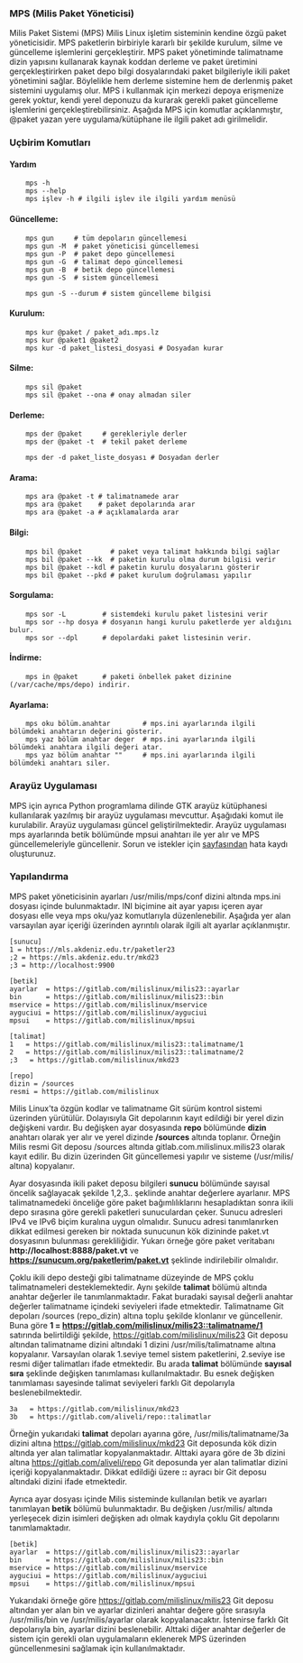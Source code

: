 ### MPS (Milis Paket Yöneticisi)

Milis Paket Sistemi (MPS) Milis Linux işletim sisteminin kendine özgü paket yöneticisidir.
MPS paketlerin birbiriyle kararlı bir şekilde kurulum, silme ve güncelleme işlemlerini gerçekleştirir.
MPS paket yönetiminde talimatname dizin yapısını kullanarak kaynak koddan derleme ve paket üretimini gerçekleştirirken
paket depo bilgi dosyalarındaki paket bilgileriyle ikili paket yönetimini sağlar. Böylelikle hem derleme sistemine hem de
derlenmiş paket sistemini uygulamış olur. MPS i kullanmak için merkezi depoya erişmenize gerek yoktur, kendi yerel deponuzu da
kurarak gerekli paket güncelleme işlemlerini gerçekleştirebilirsiniz. Aşağıda MPS için komutlar açıklanmıştır, 
@paket yazan yere uygulama/kütüphane ile ilgili paket adı girilmelidir.  

### Uçbirim Komutları

#### Yardım

```
	mps -h
	mps --help
	mps işlev -h # ilgili işlev ile ilgili yardım menüsü
```

#### Güncelleme:
```
	mps gun     # tüm depoların güncellemesi
	mps gun -M  # paket yöneticisi güncellemesi
	mps gun -P  # paket depo güncellemesi
	mps gun -G  # talimat depo güncellemesi
	mps gun -B  # betik depo güncellemesi
	mps gun -S  # sistem güncellemesi

	mps gun -S --durum # sistem güncelleme bilgisi
```

#### Kurulum:
```
	mps kur @paket / paket_adı.mps.lz
	mps kur @paket1 @paket2 
	mps kur -d paket_listesi_dosyasi # Dosyadan kurar
```

#### Silme:
```
	mps sil @paket
	mps sil @paket --ona # onay almadan siler
```

#### Derleme:

```
	mps der @paket     # gerekleriyle derler
	mps der @paket -t  # tekil paket derleme

	mps der -d paket_liste_dosyası # Dosyadan derler		
```

#### Arama:
```
	mps ara @paket -t # talimatnamede arar
	mps ara @paket    # paket depolarında arar
	mps ara @paket -a # açıklamalarda arar
```

#### Bilgi:

```
	mps bil @paket       # paket veya talimat hakkında bilgi sağlar
	mps bil @paket --kk  # paketin kurulu olma durum bilgisi verir
	mps bil @paket --kdl # paketin kurulu dosyalarını gösterir
	mps bil @paket --pkd # paket kurulum doğrulaması yapılır
```

#### Sorgulama:

```
	mps sor -L         # sistemdeki kurulu paket listesini verir
	mps sor --hp dosya # dosyanın hangi kurulu paketlerde yer aldığını bulur.
	mps sor --dpl      # depolardaki paket listesinin verir.
```

#### İndirme:

```
	mps in @paket      # paketi önbellek paket dizinine (/var/cache/mps/depo) indirir.
```

#### Ayarlama:

```
	mps oku bölüm.anahtar        # mps.ini ayarlarında ilgili bölümdeki anahtarın değerini gösterir.
	mps yaz bölüm anahtar deger  # mps.ini ayarlarında ilgili bölümdeki anahtara ilgili değeri atar.
	mps yaz bölüm anahtar ""     # mps.ini ayarlarında ilgili bölümdeki anahtarı siler.
```


### Arayüz Uygulaması

MPS için ayrıca Python programlama dilinde GTK arayüz kütüphanesi kullanılarak yazılmış bir arayüz uygulaması mevcuttur.
Aşağıdaki komut ile kurulabilir. Arayüz uygulaması güncel geliştirilmektedir. 
Arayüz uygulaması mps ayarlarında betik bölümünde mpsui anahtarı ile yer alır ve MPS güncellemeleriyle güncellenir.
Sorun ve istekler için [sayfasından](https://gitlab.com/milislinux/mpsui/-/issues) hata kaydı oluşturunuz.

### Yapılandırma

MPS paket yöneticisinin ayarları /usr/milis/mps/conf dizini altında mps.ini dosyası içinde bulunmaktadır. 
INI biçimine ait ayar yapısı içeren ayar dosyası elle veya mps oku/yaz komutlarıyla düzenlenebilir.
Aşağıda yer alan varsayılan ayar içeriği üzerinden ayrıntılı olarak ilgili alt ayarlar açıklanmıştır.

```
[sunucu]
1 = https://mls.akdeniz.edu.tr/paketler23
;2 = https://mls.akdeniz.edu.tr/mkd23
;3 = http://localhost:9900

[betik]
ayarlar  = https://gitlab.com/milislinux/milis23::ayarlar
bin      = https://gitlab.com/milislinux/milis23::bin
mservice = https://gitlab.com/milislinux/mservice
ayguciui = https://gitlab.com/milislinux/ayguciui
mpsui    = https://gitlab.com/milislinux/mpsui

[talimat]
1   = https://gitlab.com/milislinux/milis23::talimatname/1
2   = https://gitlab.com/milislinux/milis23::talimatname/2
;3   = https://gitlab.com/milislinux/mkd23

[repo]
dizin = /sources
resmi = https://gitlab.com/milislinux
```
 
Milis Linux'ta özgün kodlar ve talimatname Git sürüm kontrol sistemi üzerinden yürütülür. 
Dolayısıyla Git depolarının kayıt edildiği bir yerel dizin değişkeni vardır. 
Bu değişken ayar dosyasında **repo** bölümünde **dizin** anahtarı olarak yer alır ve yerel dizinde **/sources** altında toplanır.
Örneğin Milis resmi Git deposu /sources altında gitlab.com.milislinux.milis23 olarak kayıt edilir.
Bu dizin üzerinden Git güncellemesi yapılır ve sisteme (/usr/milis/ altına) kopyalanır.
 
Ayar dosyasında ikili paket deposu bilgileri **sunucu** bölümünde sayısal öncelik sağlayacak şekilde 1,2,3.. şeklinde anahtar değerlere ayarlanır.
MPS talimatnamedeki önceliğe göre paket bağımlılıklarını hesapladıktan sonra ikili depo sırasına göre gerekli paketleri sunuculardan çeker.
Sunucu adresleri IPv4 ve IPv6 biçim kuralına uygun olmalıdır.
Sunucu adresi tanımlanırken dikkat edilmesi gereken bir noktada sunucunun kök dizininde paket.vt dosyasının bulunması gerekliliğidir.
Yukarı örneğe göre paket veritabanı **http://localhost:8888/paket.vt** ve **https://sunucum.org/paketlerim/paket.vt** şeklinde indirilebilir olmalıdır.

Çoklu ikili depo desteği gibi talimatname düzeyinde de MPS çoklu talimatnameleri desteklemektedir. 
Aynı şekilde **talimat** bölümü altında anahtar değerler ile tanımlanmaktadır. 
Fakat buradaki sayısal değerli anahtar değerler talimatname içindeki seviyeleri ifade etmektedir.
Talimatname Git depoları /sources (repo_dizin) altına toplu şekilde klonlanır ve güncellenir. 
Buna göre **1 = https://gitlab.com/milislinux/milis23::talimatname/1** satırında belirtildiği şekilde,
https://gitlab.com/milislinux/milis23 Git deposu altından talimatname dizini altındaki 1 dizini /usr/milis/talimatname 
altına kopyalanır. Varsayılan olarak 1.seviye temel sistem paketlerini, 2.seviye ise resmi diğer talimatları ifade etmektedir.
Bu arada **talimat** bölümünde **sayısal sıra** şeklinde değişken tanımlaması kullanılmaktadır.
Bu esnek değişken tanımlaması sayesinde talimat seviyeleri farklı Git depolarıyla beslenebilmektedir.

```
3a   = https://gitlab.com/milislinux/mkd23
3b   = https://gitlab.com/aliveli/repo::talimatlar
```

Örneğin yukarıdaki **talimat** depoları ayarına göre, /usr/milis/talimatname/3a dizini altına https://gitlab.com/milislinux/mkd23 Git deposunda
kök dizin altında yer alan talimatlar kopyalanmaktadır.
Alttaki ayara göre de 3b dizini altına https://gitlab.com/aliveli/repo Git deposunda yer alan talimatlar dizini içeriği kopyalanmaktadır. 
Dikkat edildiği üzere **::** ayracı bir Git deposu altındaki dizini ifade etmektedir.

Ayrıca ayar dosyası içinde Milis sisteminde kullanılan betik ve ayarları tanımlayan **betik** bölümü bulunmaktadır.
Bu değişken /usr/milis/ altında yerleşecek dizin isimleri değişken adı olmak kaydıyla çoklu Git depolarını tanımlamaktadır.

```
[betik]
ayarlar  = https://gitlab.com/milislinux/milis23::ayarlar
bin      = https://gitlab.com/milislinux/milis23::bin
mservice = https://gitlab.com/milislinux/mservice
ayguciui = https://gitlab.com/milislinux/ayguciui
mpsui    = https://gitlab.com/milislinux/mpsui
```

Yukarıdaki örneğe göre https://gitlab.com/milislinux/milis23 Git deposu altından yer alan bin ve ayarlar dizinleri anahtar değere göre 
sırasıyla /usr/milis/bin ve /usr/milis/ayarlar olarak kopyalanacaktır. İstenirse farklı Git depolarıyla bin, ayarlar dizini beslenebilir.
Alttaki diğer anahtar değerler de sistem için gerekli olan uygulamaların eklenerek MPS üzerinden güncellenmesini sağlamak için kullanılmaktadır.
